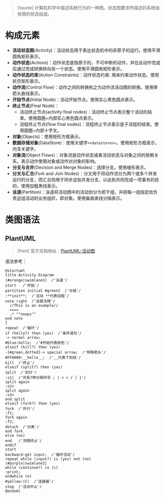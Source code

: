 
> [!quote]
> 计算机科学中描述系统行为的一种图。状态图要求所描述的系统由有限的状态组成。

# 构成元素

- **活动状态图**(Activity)：活动状态用于表达状态机中的非原子的运行。使用平滑圆角矩形表示。
- **动作状态**(Actions)：动作状态是指原子的，不可中断的动作，并在此动作完成后通过完成转换转向另一个状态。使用平滑圆角矩形表示。
- **动作状态约束**(Action Constraints)：动作状态约束: 用来约束动作状态。使用折页矩形表示。
- **动作流**(Control Flow)：动作之间的转换称之为动作流活动图的转换。使用带箭头直线表示。
- **开始节点**(Initial Node)：活动开始节点。使用实心黑色圆点表示。
- **终止节点**(Final Node)：
	- 活动终止节点(activity final nodes)：活动终止节点表示整个活动的结束。使用圆圈+内部实心黑色圆点表示。
	- 流程终止节点(flow final nodes)：流程终止节点表示是子流程的结束。使用圆圈+内部十字叉。
- **对象**(Objects)：使用矩形方框表示。
- **数据存储对象**(DataStore)：使用关键字`<<datastore>>`。使用矩形方框表示，内含关键字。
- **对象流**(Object Flows)：对象流是动作状态或者活动状态与对象之间的依赖关系，表示动作使用对象或动作对对象的影响。
- **分支与合并**(Decision and Merge Nodes)：选择分支。使用棱形表示。
- **分叉与汇合**(Fork and Join Nodes)：分叉用于将动作流分为两个或多个并发运行的分支，而汇合则用于同步这些并发分支，以达到共同完成一项事务的目的，使用加粗黑线表示。
- **泳道**(Partition)：泳道将活动图中的活动划分为若干组，并把每一组指定给负责这组活动的业务组织，即对象。使用垂直直线分隔表示。

# 类图语法

## PlantUML

> [!hint]
> 官方文档地址：[PlantUML-活动图](https://plantuml.com/zh/activity-diagram-legacy)

语法参考：
```plantuml
@startuml
title Activity Diagram
|#orange|swimlane1|  /'泳道'/
start   /'开始'/
partition initial #green{  /'分组'/
:**init**;  /'活动 **代表加粗'/
note right  /'这是注释'/
  //This is an example//
  ====
  ,* ""ooops""
end note
}
repeat  /'循环'/
if (hello?) then (yes)  /'条件语句'/
-> normal arrow;
#blue:hello;  /'#开始代表颜色'/
elseif (kill?) then (yes)
-[#green,dotted]-> special arrow;  /'特殊箭头'/
#FF0000:__hello__;  /'__代表下划线'/
kill  /'终止'/
elseif (split?) then (yes)
split  /'划分'/
:s1|  /'共有7种分隔符号 ; | < > / ] }'/
split again
:s2<
split again
:s3>
end split
elseif (fork?) then (yes)
fork  /'并行'/
:f1;
fork again
:f2;
detach  /'分离'/
end fork
else (no)
end   /'流程终止'/
endif
start
backward:get input;  /'循环活动'/
repeat while (input?) is (yes) not (no)
|#purple|swimlane2|
while (continue?) is (c)
:print;
endwhile (n)
#yellow:(C)  /'连接器'/
stop  /'活动中止'/
@enduml
```